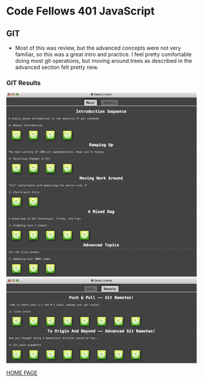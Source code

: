 # Code Fellows 401 JavaScript

## GIT

- Most of this was review, but the advanced concepts were not very familiar, so this was a great intro and practice. I feel pretty comfortable doing most git operations, but moving around trees as described in the advanced section felt pretty new.

### GIT Results

![Git Practice Main](./../img/git-practice-main.png)
![Git Practice Remote](./../img/git-practice-remote.png)



[HOME PAGE](https://getullrichordietrying.github.io/reading-notes/)
